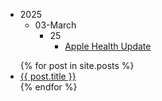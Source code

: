 
- 2025
    - 03-March
        - 25
            - [Apple Health Update](blog/2025/03/25/AppleHealthUpdate.md)

<ul>
  {% for post in site.posts %}
    <li>
      <a href="{{ post.url }}">{{ post.title }}</a>
    </li>
  {% endfor %}
</ul>
